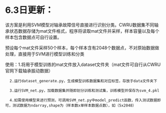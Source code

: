# 6.3日更新：

该方案是利用SVM模型对轴承故障信号直接进行识别分类。CWRU数据集不同轴承状态数据存储为mat文件格式，程序将读取mat文件并采样，样本容量以及每个样本包含数据点可自行设置。

预设每个mat文件采样50个样本，每个样本含有2048个数据点，不对原始数据做处理，直接用于SVM进行模型训练和分类

使用：1.将用于模型训练的mat文件放入dataset文件夹（mat文件可自行从CWRU官网下载轴承振动数据）
 
      2.运行dataset_generate.py，生成模型训练数据集和对应标签，存放于data文件夹下
      
      3.运行SVM_net.py，加载数据集并随即划分训练和测试集，训练模型并保存为svm_4.pkl
      
      4.如需使用模型来进行预测，可调用SVM_net.py中model_predict函数，传入测试数据即可，测试数据为ndarray,shape为（样本数x单样本数据点数），如（5x2048）
